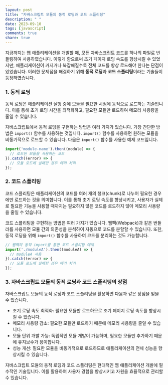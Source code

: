 ```yaml
---
layout: post
title: "자바스크립트 모듈의 동적 로딩과 코드 스플리팅"
description: " "
date: 2023-09-10
tags: [javascript]
comments: true
share: true
---
```


지금까지는 웹 애플리케이션을 개발할 때, 모든 자바스크립트 코드를 하나의 파일로 번들링하여 사용하였습니다. 이렇게 함으로써 초기 페이지 로딩 속도를 향상시킬 수 있었지만, 애플리케이션이 커지거나 복잡해질수록 전체 코드를 항상 로드해야 한다는 단점이 있었습니다. 이러한 문제점을 해결하기 위해 **동적 로딩**과 **코드 스플리팅**이라는 기술들이 등장하였습니다.

### 1. 동적 로딩

동적 로딩은 애플리케이션 실행 중에 모듈을 필요한 시점에 동적으로 로드하는 기술입니다. 이를 통해 초기 로딩 시간을 최적화하고, 필요한 모듈만 로드하여 메모리 사용량을 줄일 수 있습니다.

자바스크립트에서 동적 로딩을 구현하는 방법은 여러 가지가 있습니다. 가장 간단한 방법은 `import()` 함수를 사용하는 것입니다. `import()` 함수를 사용하면 원하는 모듈을 비동기적으로 로드할 수 있습니다. 다음은 `import()` 함수를 사용한 예제 코드입니다.

```javascript
import('module-name').then((module) => {
  // 로드된 모듈을 사용하는 코드
}).catch((error) => {
  // 모듈 로드에 실패한 경우 에러 처리
});
```

### 2. 코드 스플리팅

코드 스플리팅은 애플리케이션의 코드를 여러 개의 청크(chunk)로 나누어 필요한 경우에만 로드하는 것을 의미합니다. 이를 통해 초기 로딩 속도를 향상시키고, 사용자가 실제로 필요한 기능을 사용할 때까지는 필요하지 않은 코드를 로드하지 않아 메모리 사용량을 줄일 수 있습니다.

코드 스플리팅을 구현하는 방법은 여러 가지가 있습니다. 웹팩(Webpack)과 같은 번들러를 사용하면 모듈 간의 의존성을 분석하여 자동으로 코드를 분할할 수 있습니다. 또한, 동적 로딩을 위해 `import()` 함수를 사용하여 코드를 분리하는 것도 가능합니다.

```javascript
// 웹팩의 동적 import를 통한 코드 스플리팅 예제
import('./moduleA').then((moduleA) => {
  // moduleA 사용
}).catch((error) => {
  // 모듈 로드에 실패한 경우 에러 처리
});
```

### 3. 자바스크립트 모듈의 동적 로딩과 코드 스플리팅의 장점

자바스크립트 모듈의 동적 로딩과 코드 스플리팅을 활용하면 다음과 같은 장점을 얻을 수 있습니다.

- 초기 로딩 속도 최적화: 필요한 모듈만 로드하므로 초기 페이지 로딩 속도를 향상시킬 수 있습니다.
- 메모리 사용량 감소: 필요한 모듈만 로드하기 때문에 메모리 사용량을 줄일 수 있습니다.
- 모듈 단위 개발 가능: 독립적인 모듈 개발이 가능하며, 필요한 모듈만 추가하기 때문에 유지보수가 용이합니다.
- 성능 개선: 필요한 모듈을 비동기적으로 로드하므로 애플리케이션의 전체 성능을 향상시킬 수 있습니다.

자바스크립트 모듈의 동적 로딩과 코드 스플리팅은 현대적인 웹 애플리케이션 개발에 필수적인 기술입니다. 이를 활용하여 사용자 경험을 향상시키고 자원을 효율적으로 관리할 수 있습니다.